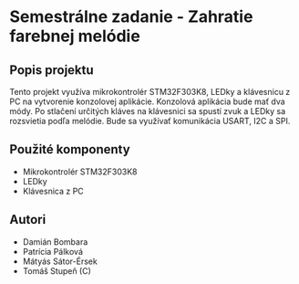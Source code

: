 # Semestrálne zadanie - Zahratie farebnej melódie
## Popis projektu

Tento projekt využíva mikrokontrolér STM32F303K8, LEDky a klávesnicu z PC na vytvorenie konzolovej aplikácie. Konzolová aplikácia bude mať dva módy. 
Po stlačení určitých kláves na klávesnici sa spustí zvuk a LEDky sa rozsvietia podľa melódie.
Bude sa využívať komunikácia USART, I2C a SPI.

## Použité komponenty
- Mikrokontrolér STM32F303K8
- LEDky
- Klávesnica z PC

## Autori
- Damián Bombara
- Patrícia Pálková
- Mátyás Sátor-Érsek
- Tomáš Stupeň (C)
